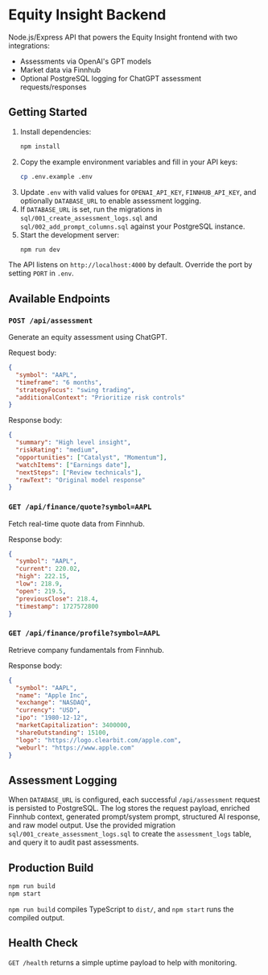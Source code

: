# Equity Insight Backend

Node.js/Express API that powers the Equity Insight frontend with two integrations:

- Assessments via OpenAI's GPT models
- Market data via Finnhub
- Optional PostgreSQL logging for ChatGPT assessment requests/responses

## Getting Started

1. Install dependencies:
   ```bash
   npm install
   ```
2. Copy the example environment variables and fill in your API keys:
   ```bash
   cp .env.example .env
   ```
3. Update `.env` with valid values for `OPENAI_API_KEY`, `FINNHUB_API_KEY`, and optionally `DATABASE_URL` to enable assessment logging.
4. If `DATABASE_URL` is set, run the migrations in `sql/001_create_assessment_logs.sql` and `sql/002_add_prompt_columns.sql` against your PostgreSQL instance.
5. Start the development server:
   ```bash
   npm run dev
   ```

The API listens on `http://localhost:4000` by default. Override the port by setting `PORT` in `.env`.

## Available Endpoints

### `POST /api/assessment`
Generate an equity assessment using ChatGPT.

Request body:
```json
{
  "symbol": "AAPL",
  "timeframe": "6 months",
  "strategyFocus": "swing trading",
  "additionalContext": "Prioritize risk controls"
}
```

Response body:
```json
{
  "summary": "High level insight",
  "riskRating": "medium",
  "opportunities": ["Catalyst", "Momentum"],
  "watchItems": ["Earnings date"],
  "nextSteps": ["Review technicals"],
  "rawText": "Original model response"
}
```

### `GET /api/finance/quote?symbol=AAPL`
Fetch real-time quote data from Finnhub.

Response body:
```json
{
  "symbol": "AAPL",
  "current": 220.02,
  "high": 222.15,
  "low": 218.9,
  "open": 219.5,
  "previousClose": 218.4,
  "timestamp": 1727572800
}
```

### `GET /api/finance/profile?symbol=AAPL`
Retrieve company fundamentals from Finnhub.

Response body:
```json
{
  "symbol": "AAPL",
  "name": "Apple Inc",
  "exchange": "NASDAQ",
  "currency": "USD",
  "ipo": "1980-12-12",
  "marketCapitalization": 3400000,
  "shareOutstanding": 15100,
  "logo": "https://logo.clearbit.com/apple.com",
  "weburl": "https://www.apple.com"
}
```

## Assessment Logging

When `DATABASE_URL` is configured, each successful `/api/assessment` request is persisted to PostgreSQL. The log stores the request payload, enriched Finnhub context, generated prompt/system prompt, structured AI response, and raw model output. Use the provided migration `sql/001_create_assessment_logs.sql` to create the `assessment_logs` table, and query it to audit past assessments.

## Production Build

```bash
npm run build
npm start
```

`npm run build` compiles TypeScript to `dist/`, and `npm start` runs the compiled output.

## Health Check

`GET /health` returns a simple uptime payload to help with monitoring.

